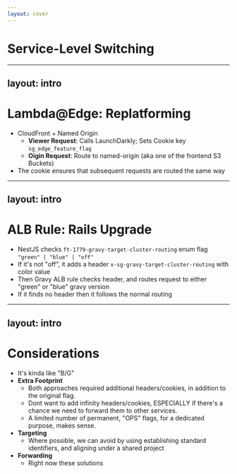 ```yaml
---
layout: cover
---
```


# Service-Level Switching

<!-- 
Both of these solutions are similar to B/G
Single-Service, routing/addressing, switching between versions
 -->

---
layout: intro
---

# Lambda@Edge: Replatforming

- CloudFront + Named Origin
  - **Viewer Request**: Calls LaunchDarkly; Sets Cookie key `sg_edge_feature_flag`
  - **Oigin Request**: Route to named-origin (aka one of the frontend S3 Buckets) 
- The cookie ensures that subsequent requests are routed the same way

<!-- 
This is sorta "sticky"
Doesn't necessarily address forwarding
 -->

---
layout: intro
---

# ALB Rule: Rails Upgrade

- NestJS checks `ft-1779-gravy-target-cluster-routing` enum flag `"green" | "blue" | "off"`
- If it's not "off", it adds a header `x-sg-gravy-target-cluster-routing` with color value
- Then Gravy ALB rule checks header, and routes request to either "green" or "blue" gravy version
- If it finds no header then it follows the normal routing

<!-- 
This actually covers most of our apps/services
-->

---
layout: intro
---


# Considerations


- It's kinda like "B/G" 
- **Extra Footprint**
  - Both approaches required additional headers/cookies, in addition to the original flag.
  - Dont want to add infinity headers/cookies, ESPECIALLY if there's a chance we need to forward them to other services.
  - A limited number of permanent, "OPS" flags, for a dedicated purpose, makes sense.
- **Targeting**
  - Where possible, we can avoid by using establishing standard identifiers, and aligning under a shared project
- **Forwarding**
  - Right now these solutions 


<!--

Header vs ??

url param?  

user agent? 

Ad Hoc Forwarding?

 -->
